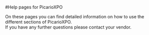 #Help pages for PicarioXPO

On these pages you can find detailed information on how to use the different sections of PicarioXPO.<br />
If you have any further questions please contact your vendor.
